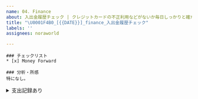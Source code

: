 ```yaml
---
name: 04. Finance
about: 入出金履歴チェック | クレジットカードの不正利用などがないか毎日しっかりと確かめましょう
title: "\U0001F4B0_[{{DATE}}]_finance_入出金履歴チェック"
labels: ''
assignees: noraworld

---
```


```
### チェックリスト
* [x] Money Forward

### 分析・所感
特になし。
```

<details>
<summary>支出記録あり</summary>

```
### チェックリスト
* [ ] Money Forward

### 支出
| 概要 | 金額 | 妥当性 |
| --- | :---: | :---: |


### 分析・所感
特になし。
```
</details>
